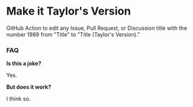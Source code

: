 # Make it Taylor's Version

GitHub Action to edit any Issue, Pull Request, or Discussion title with the number 1989 from "Title" to "Title (Taylor's Version)."

### FAQ

**Is this a joke?**

Yes.

**But does it work?**

I think so.